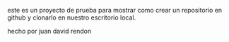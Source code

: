 este es un proyecto de prueba para mostrar como crear un repositorio en github y clonarlo en nuestro escritorio local.

hecho por juan david rendon
